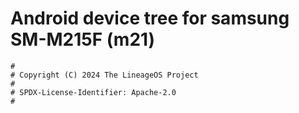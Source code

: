 # Android device tree for samsung SM-M215F (m21)

```
#
# Copyright (C) 2024 The LineageOS Project
#
# SPDX-License-Identifier: Apache-2.0
#
```
